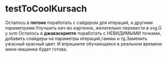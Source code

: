 # testToCoolKursach
Осталось в **питоне** поработать с сайдером для итераций, и другими параметрами.Улучшить кач-во картинок, желательно перевести в svg.G у svm
Осталось в **джаваскрипте** поработать с НЕВИДИМЫМИ точками, добавить слайдеры на параметры итераций,гаммы и тд.Заменить ужасный красный цвет. И вприцнипе обучающаяся в реальном времени мини-машинка будет готова.
